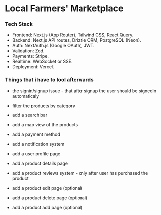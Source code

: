 # Local Farmers' Marketplace

### Tech Stack
- Frontend: Next.js (App Router), Tailwind CSS, React Query.
- Backend: Next.js API routes, Drizzle ORM, PostgreSQL (Neon).
- Auth: NextAuth.js (Google OAuth), JWT.
- Validation: Zod.
- Payments: Stripe.
- Realtime: WebSocket or SSE.
- Deployment: Vercel.



### Things that i have to lool afterwards
- the signin/signup issue -  that after signup the user should be signedin automaticaly
- filter the products by category
- add a search bar
- add a map view of the products
- add a payment method
- add a notification system
- add a user profile page
- add a product details page
- add a product reviews system - only after user has purchased the product


- add a product edit page (optional)
- add a product delete page (optional)
- add a product add page (optional)